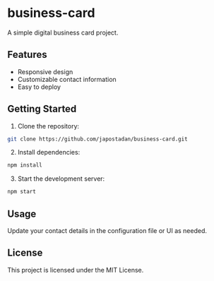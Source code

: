 # business-card

A simple digital business card project.

## Features

- Responsive design
- Customizable contact information
- Easy to deploy

## Getting Started

1. Clone the repository:
  ```bash
  git clone https://github.com/japostadan/business-card.git
  ```
2. Install dependencies:
  ```bash
  npm install
  ```
3. Start the development server:
  ```bash
  npm start
  ```

## Usage

Update your contact details in the configuration file or UI as needed.

## License

This project is licensed under the MIT License.
